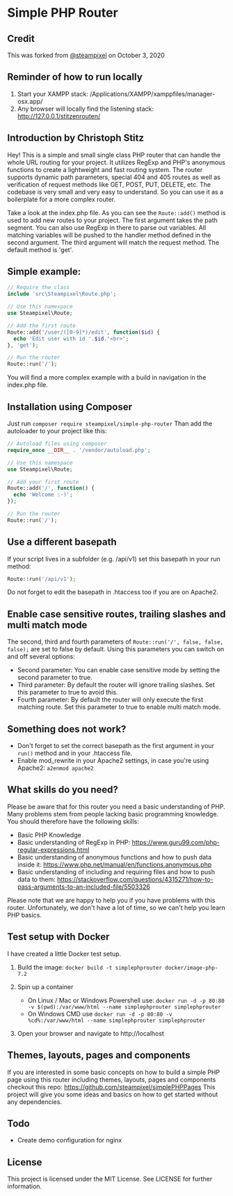 # Simple PHP Router
## Credit
This was forked from [@steampixel](https://github.com/steampixel/simplePHPRouter) on October 3, 2020
## Reminder of how to run locally
1. Start your XAMPP stack: /Applications/XAMPP/xamppfiles/manager-osx.app/
2. Any browser will locally find the listening stack: http://127.0.0.1/stitzenrouten/
## Introduction by Christoph Stitz

Hey! This is a simple and small single class PHP router that can handle the whole URL routing for your project.
It utilizes RegExp and PHP's anonymous functions to create a lightweight and fast routing system.
The router supports dynamic path parameters, special 404 and 405 routes as well as verification of request methods like GET, POST, PUT, DELETE, etc.
The codebase is very small and very easy to understand. So you can use it as a boilerplate for a more complex router.

Take a look at the index.php file. As you can see the `Route::add()` method is used to add new routes to your project.
The first argument takes the path segment. You can also use RegExp in there to parse out variables.
All matching variables will be pushed to the handler method defined in the second argument.
The third argument will match the request method. The default method is 'get'.

## Simple example:
```php
// Require the class
include 'src\Steampixel\Route.php';

// Use this namespace
use Steampixel\Route;

// Add the first route
Route::add('/user/([0-9]*)/edit', function($id) {
  echo 'Edit user with id '.$id.'<br>';
}, 'get');

// Run the router
Route::run('/');
```

You will find a more complex example with a build in navigation in the index.php file.

## Installation using Composer
Just run `composer require steampixel/simple-php-router`
Than add the autoloader to your project like this:
```php
// Autoload files using composer
require_once __DIR__ . '/vendor/autoload.php';

// Use this namespace
use Steampixel\Route;

// Add your first route
Route::add('/', function() {
  echo 'Welcome :-)';
});

// Run the router
Route::run('/');
```

## Use a different basepath
If your script lives in a subfolder (e.g. /api/v1) set this basepath in your run method:

```php
Route::run('/api/v1');
```

Do not forget to edit the basepath in .htaccess too if you are on Apache2.

## Enable case sensitive routes, trailing slashes and multi match mode
The second, third and fourth parameters of `Route::run('/', false, false, false);` are set to false by default.
Using this parameters you can switch on and off several options:
* Second parameter: You can enable case sensitive mode by setting the second parameter to true.
* Third parameter: By default the router will ignore trailing slashes. Set this parameter to true to avoid this.
* Fourth parameter: By default the router will only execute the first matching route. Set this parameter to true to enable multi match mode.

## Something does not work?
* Don't forget to set the correct basepath as the first argument in your `run()` method and in your .htaccess file.
* Enable mod_rewrite in your Apache2 settings, in case you're using Apache2: `a2enmod apache2`

## What skills do you need?
Please be aware that for this router you need a basic understanding of PHP. Many problems stem from people lacking basic programming knowledge. You should therefore have the following skills:
* Basic PHP Knowledge
* Basic understanding of RegExp in PHP: https://www.guru99.com/php-regular-expressions.html
* Basic understanding of anonymous functions and how to push data inside it: https://www.php.net/manual/en/functions.anonymous.php
* Basic understanding of including and requiring files and how to push data to them: https://stackoverflow.com/questions/4315271/how-to-pass-arguments-to-an-included-file/5503326

Please note that we are happy to help you if you have problems with this router. Unfortunately, we don't have a lot of time, so we can't help you learn PHP basics.

## Test setup with Docker
I have created a little Docker test setup.

1. Build the image: `docker build -t simplephprouter docker/image-php-7.2`

2. Spin up a container
	* On Linux / Mac or Windows Powershell use: `docker run -d -p 80:80 -v $(pwd):/var/www/html --name simplephprouter simplephprouter`
	* On Windows CMD use `docker run -d -p 80:80 -v %cd%:/var/www/html --name simplephprouter simplephprouter`

3. Open your browser and navigate to http://localhost

## Themes, layouts, pages and components
If you are interested in some basic concepts on how to build a simple PHP page using this router including themes, layouts, pages and components checkout this repo: https://github.com/steampixel/simplePHPPages
This project will give you some ideas and basics on how to get started without any dependencies.

## Todo
* Create demo configuration for nginx

## License
This project is licensed under the MIT License. See LICENSE for further information.
